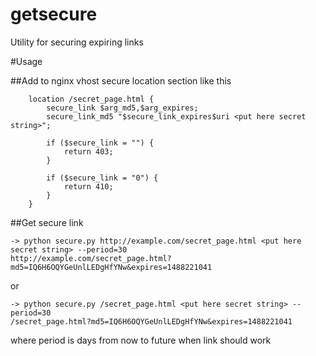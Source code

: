 # getsecure
Utility for securing expiring links

#Usage

##Add to nginx vhost secure location section like this

```
    location /secret_page.html {
	    secure_link $arg_md5,$arg_expires;
	    secure_link_md5 "$secure_link_expires$uri <put here secret string>";

	    if ($secure_link = "") {
	        return 403;
	    }

	    if ($secure_link = "0") {
	        return 410;
	    }
    }
```

##Get secure link

```
-> python secure.py http://example.com/secret_page.html <put here secret string> --period=30
http://example.com/secret_page.html?md5=IQ6H6OQYGeUnlLEDgHfYNw&expires=1488221041
```
or 
```
-> python secure.py /secret_page.html <put here secret string> --period=30
/secret_page.html?md5=IQ6H6OQYGeUnlLEDgHfYNw&expires=1488221041
```

where period is days from now to future when link should work
